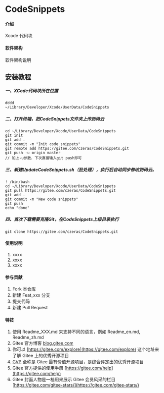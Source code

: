 # CodeSnippets

#### 介绍
Xcode 代码块

#### 软件架构
软件架构说明


## 安装教程
##### 一、XCode代码块所在位置

```
dddd
~/Library/Developer/Xcode/UserData/CodeSnippets
```
##### 二、打开终端，把CodeSnippets文件夹上传到码云
```
cd ~/Library/Developer/Xcode/UserData/CodeSnippets
git init
git add .
git commit -m "Init code snippets"
git remote add https://gitee.com/czeras/CodeSnippets.git
git push -u origin master
// 加上-u参数，下次直接输入git push即可
```

##### 三、新建UpdateCodeSnippets.sh（批处理），执行后自动同步修改到码云。
```
! /bin/bash
cd ~/Library/Developer/Xcode/UserData/CodeSnippets
git pull https://gitee.com/czeras/CodeSnippets.git
git add .
git commit -m "New code snippets"
git push
echo "done"
```
##### 四、首次下载需要克隆Git，在CodeSnippets上级目录执行
```
git clone https://gitee.com/czeras/CodeSnippets.git
```




#### 使用说明

1.  xxxx
2.  xxxx
3.  xxxx

#### 参与贡献

1.  Fork 本仓库
2.  新建 Feat_xxx 分支
3.  提交代码
4.  新建 Pull Request


#### 特技

1.  使用 Readme\_XXX.md 来支持不同的语言，例如 Readme\_en.md, Readme\_zh.md
2.  Gitee 官方博客 [blog.gitee.com](https://blog.gitee.com)
3.  你可以 [https://gitee.com/explore](https://gitee.com/explore) 这个地址来了解 Gitee 上的优秀开源项目
4.  [GVP](https://gitee.com/gvp) 全称是 Gitee 最有价值开源项目，是综合评定出的优秀开源项目
5.  Gitee 官方提供的使用手册 [https://gitee.com/help](https://gitee.com/help)
6.  Gitee 封面人物是一档用来展示 Gitee 会员风采的栏目 [https://gitee.com/gitee-stars/](https://gitee.com/gitee-stars/)
